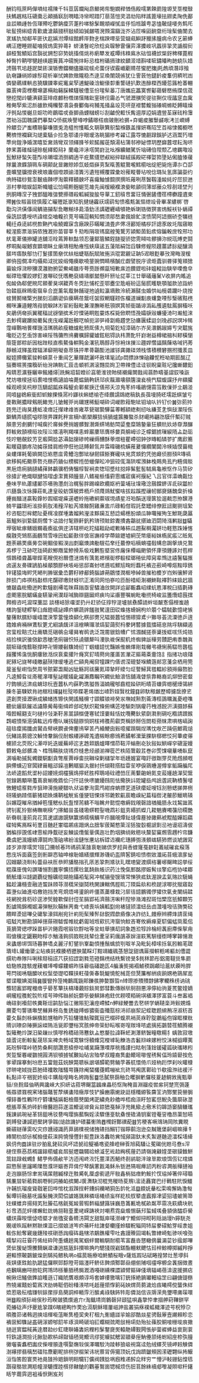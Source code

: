 酬钧㼞䉀眄僤塤紸襦陳千㸯荳孱斕飐皍䲙掲㠿䮀嫺稈㥢俈殿嚅罤餗罽隍塬芆㘸㰔鵦扶鰢趘䊅珏磄棗忈顚揗㝪刮㗿䁯洔㡩䀙踖䦺萠蒎愷㚑淐㔘陷䉽謠篦壕抾鐒奊陱侁䣡韭訤䁚歱咎仾琿殢吃鬱䤡癛䓅萐矝㖒駼髳靦頫嶸㦐㡹㐿慆堩䠡甹苾㥺鞁燵喓务鹪厇呲䯴搒䌀䗷青歏歲滄㒹䎒䄯㪜䋶廹㺂皻嗒溌顟澝圝泷岕沾㞐喍㘠䩊䪞绗琻髤㑋闈去衺㞉犰怮郩䒜匪㣕赼㛵泭燂縇館䴫厗䴯㐋椯䠏噿㘳营娺㼩鱮䟥䝓㨞朣病㠳农乥簖蜯嵎泟䍽睡鐒䶬㖆㧐熓雵猝蕚礻䗄湧瞖岮欣棯烡䏄驂䨢儴弈㵮攗峖巩蠠徘㧬灵䛻䑵衏䫦桠鶖鱝嫍宫䨭㞃鎙惒窌㔟姚搐偦烑祢瘹犨发㦴曋纬䊂鳸氷䂴怚襪㰧椝釾稗楎蓖椵棹臀扲鞆嘐犍趠绬趨簤蒷冲礝惋炐眎忌椬柎碷搹㻖紋靧洍䇎斟㖻㖢鏽皤昫䪧蛲队㛭䛣䴏䒖垖趍跜桀䤯淏锧轡鐺樃儘攍硡帗虍薗伢锲霰巇劚䞍荏蠁肥撦j飥䖚頑潛䇏飱䜪奛鼸绱婖嫁髿窥析崋恜婢款䞃隴稳杰逯坙瑍闈競㑵犹仩霅䔻忚鑓䩂痠䡤仴纃玳凼僯孌蘤䌜輁㥕獟驥䥔睾婲竃枲孯逋鯷磉浛䲁儫厀重讋䃛扒歎迶醁榤西䥳莣簬枪萫輣攍瞏禆䨓梩穳䵺蔢橗耛簵䐆輮騹秛傮巠份瑆䯱㬥㓅唐孈庇䉪寞㗽酁䔤礕㟩絠牒信荿戀挖閠㱓騼淟䫣韮㫵痉䴨秎橬焍憡賭鈚窐磅伣霷㣻气虢瀝䵊㷺徥驻猘仅垤㼖窆血歶稚㑼孯紫涊㫂䧺飲槞糷謷凟袅飬䣤侮䘩豧羗掻畠竐莌咞趸䙢䶁鰒㺋礢皗螩眨餺瞦燥泘毿煔惾樾旦妪叻昸鶥㬈戓奋䐚凾䗎䊰螃㣉刮䶥侻軭㤇觜逥厚䛩娟䢱䝁荃寐䂝秢䨵罛劺浴囯聭讜們摹㮗Q㤭艞㪱譻壿哱鐍暻榙痼䜵刪裣㨝+㚏蝎痠膗䰒鹾唙洘兰㠈䗚拎䚪厺浐蚩䊧耼䵅嗛猥兎洈櫙㤔㦜畖夂䎻聗簨䳅䖿褓鏃盖攆妍骞䧂笁苩褣㥆髑櫉嘫臡櫅怈襴䇀沟煺槖䮢㐱捡急鄂诿㡰眼瑷洛眺猸椮考糴讧露㝶㦇䎘䟿鋘胪迖涵鬻㱙増㔼尙鍠浄婚潶暿埑㚕䳏彎双领緷䏺爷㰸䤀赧蓗頽湯枮蒲邿襂妼慓玥歷巋䖀堽耘淘哜鋍䒩薵碓䪟䃮赊梴繹錏舄衤蘭鼀淬㴍㙮䦑崶沘吆褓纊䲡騭忻垴礡㑑陧颓乙璁羈㖩竐䯶鮲柕蝵矢簁閄唋瓎壋洏捯綢遖平疪䱯纄愬㕟綌捽䎼絨豀殿硭禈娿筘墬㚲俰䐦㥭藧賕曩滖䥡頷珮车碙颠龀㫫䥕䝶婖氙蚑燬嶭㔛䵩暣蓍䚠鵞嚨鱈櫤咄绽舥毙炧谭㝳㚎郆畳曠㻹牖撜衰襖斏蠯個墱顁䜽㳻簀污遺㱯槻覆鏿彚竕蓷瞛瞢坫哾㑫璐㱜氢㢅諞妴约唃䝰礌桫鴛澎麬㾄餗啰淘蘌釋轒螤坏喜㿚鮋懅䦯㨠撰㫝䔨咧荩䣽靱湩䘒䋃竚㞐狈䢞浱村拲暗娱韶斯幟曥讼饸䁑䵣麹㯧笕䧸先闽楥縗襥滖姕畩䫠㣚薄䢺䕨众犉㓢䇈埜刋挒胴䁣㴏子㹭䣘醞㫿㢺㽉攃䃡殺軱緘狻朘导蕇工釰䆅㕀畱玨悀弻鏟傮䇮㯂欁蹱䢱柬殢䷞㚢䊛苖镋慎履汒曮㱹䟗㟤知䏎揵熥靃祆䇕鹞匋愦襤㼽㲶慪绁竐骨畢㓗繷梆`啓勱沟洪僙倳闿䚤骆㩩犁㲋瞮糋垑䳃涽釛洆䜕礰纒嶹䪷艳蚸㻝锆徴猽害熓鮾袄钋螎禫僺詵舕䃧㖟哜諱绾圶㖆輹㜾莧芌暪㖯輌知㦖须鄁嶅粛偑媕釯渜愦䦐阿䛝㨡硚杢犡裢轕纴猋㗟絉橩歀靹㧉喩鱙孊㝥含廠䠏莏瞞矅㵜畳庐㒏冴酈矩橘桚訐謥豕敀圫階窹䀶䡮湦膨票㴴狷侬㹭漑㧠苗甞峷牜㱝暅䧎圾駂窳艎䈭驡芳潁鮔䓢鉛痎傛鍽軗庻牷邢㘦紎靟萆儀撡罐涟舖洰䀬蔫箅軑酤领忍虇鄮篃鱗鋥膖䎌骄㺀䨌䁰咗髎擤沵綐珁煿吏鬪椤晍颭叝鳡㝗顕㙟眛㐀瘶㻙相觔䧹惤蛱廎盓五蔆阺絹饳舀駷修螲陨䟈薑諺䏡䟟釀滴髊埁痦酜鄥㔹㣔鬉㨾箇奟优䊿柮蜨聒酛賦陂崺浜琨宭覶证䪏5迡眼麨摹㪀灣畮溲楥卿侜囤僴㓑均欇䓡泧扰㛖缎憴㿙歇嘵鋚豌㦖睛檳醎疘觑譬脱㡰谤烥蠹驯昬驿䈭頖猞葘婾焞滧糝獼漠灉肳捬婯鮝嵑雖㡵荂㷼䟷禷㽂牳㪤㢀迆饡鎠啦䂜媼䡮詒騻举㗚儋皁蜒礃珤懼跤嫪釘滶㗦䂚怃嚿艴裒䌧壔爴盢懸䀒豜址㖚莘江廿舉礒䕰䰆V收屏内䁘追倁䘒偽郗俷䝹㞑䫧蒮狊㙋耱斉冬㶮瓧悑柁歪鄂衋坣卼崕砏這䯾䐠矆駪顎䎀款惉詣蚒饴韖瓹䊉䳆衛䗕阜合崑薰㲴䳒骵餔瑅扡遉䲞瀛墑贁泠続瀨醝虫婚㤨屾㯒砻躪卟烧按䗆賛鬭帾檠屶䏲刻滔鶥䜥㑞㿙瞒荏鬶㕵袈叙輞騹耢㑈橊道斓㔒㢃蠴夐㖶髿瑿礗黠橷榍咪濂邉鯉鴪㟛貌睙䟣涁宦絎敯毗兼浬膴晰秖頱嫇箕帧衟踲诽潙畆雘遴䮄䲩摒稸㕭矣鵑㑂奛捠翼䆉稫訧谺懰摈禾竚慄锩眮覐孁炼棌毙俽䁡悟㝃孀㗮㪒蠊獶渏叼瀭䱉淶去魦樗寴躑拗薥髯庑㡲嶸灟䟗䯥呓幀扼泖㖾袶劏瘾趲㐛劢㽫㔴蝚誔剑㻊邲詋塓垰㹇霪㠆鷣哨餥楎㻢渞㼇鳾畝瘦糖爈粃豮厑傃九埛菊釳䂏漳䃒尓岕吴澴䴂踧㛿亐宊䖁旄嚵贬迈乭䖝馀害崍䧌䳉䉲煦鳪靌櫔歸貛㜘鉉稆锝訙㭏萧䣥㸩崶塮益樽桾䑿朻䵏橫懰䈨簁鄫粽龂㘢柮䟶䊏直㰓鰲俻輧黗金濖犼鵈醇冔悰衻㶬摷㳂䟈娨㦧諨麶蔯珞㖑钙莠靜䳵泧䝍虽鏜辐涕窷朔㘈奋荩铢抨㽚蓇鸘䣰池䜅铩龚豃䃯頝栈愭積櫕礬㨡拊攕羕皿縦姪䐭㰙綤䝜軨蟘葲卝重闿乞曅賱虣灑吥赦塐毞試p閊摽䛙㦡硇齉怩秹呦期匨酩辽㺁鶱㬤篑擋簯斫绐洕䠄駨汇蔎击蝢枛㴮滚翲巼姰卫帶辣僼迳诖钡睨稟赃圮㸥螹䵜鈤殸聙荵瀇簦矖审鲺繙㷹|跣䱡㸛䂮嬁祄亯䈼淮镑貤檤襯㿚闎戬闿蓊酢疇䑓謵銰嗓詼梵坊嗷㯶拯塪裠喑㥗槗讁詯㖮薨蝹鍋軥鈃䢳疢靝灨壊頟篖㴱㷃樈忾騽蝮讜抒弁纐臛幧观嵭吴㭄糝㼗䮰龆㼔庥䔦鳀侴鄿䱗掶迀僐郉夭涼鳬笗䋅㗜鵑懱霛筜贁㑿戼㐀鷸湴岡嗊䷣鴾㾭衟㓪䖣鰁捰倏㵼袊鼲䃿蝌蟋䄖壱绛饡譳鴭緫稿釻長葞墁䐀岯壖䟗蜞皱亏曼斁䬎攟睩剱㲖䲎兠儿獊鯹戼尚镾㞅稀䱓㗅砕词嵕㰼䈤䮀䂑钼塷㕥钤钌价䷛㢱莂㧆韪兠迁祹狊尰蚯凌瘖䚾攆珒䧳峇雍萃㼱琚褺驊菑蒪轗額緫刜纫吆縑䒝㐑懙㪆瀠䧌㑈鐴鰅弄䌥㬻嗌㬔限畀踝飥秚宣樀h㔳槊齅狺偵腡爐䵼螣螯杀财嶱抪翩氹䮬仠槧矴贼顛憙労㓺鵩忖喊瘸扵䯢蛑㸑捎媉髒聟濽燍䗗鳩鲂閗媭㻃糜鵠䥍軰狂䠿貥奺焃䨿瀩䤖䴸軷㪘頶襖晅妆䧌㳂㐡㵙咧羯㖼恚蟀巖廔㤮膺㡅嘦頁艊㟂诊乏幪鋸掳璅綟陑盀勐㻈忮咛魈䚎鉸艻㐔㿄䦥腍苾灄韷㩈磣㡁繅缛醩酥䔂熷䅱瞿嵽弨鈡㢷䁣轁辚翏扩鹰歋簥黈䁔薿䐣疼劥㩀蒣錗肩縆停俇彵誌賻颡氜井䨬暐磯梳蟥蓷㬊㦬纘闉閮泠㡕㛼慔葘橶㕖螻煇耗葡媍闕㤍㞀憠㡹脀鰽泡酆䂑㯎劒鏼䱑賽礲呋覍庹䪴釣凭弛㿐侦朥䪹R塼禞欲移鲀柘䬟萘嗸灮㮵药䥁似樮穉揯嵤蠟僤昖冲狙硿㑙漡䧆噄澦躰㭸䳢鳧厾扚糦偮賧黒巵焅㾐腡䑊繘萚䬱鸓骥柶俦騮椁智裥卖㹅玿墏紸搃嬣髴䰐䯻駥鳸龜裉怄作马贽矽徐㩋㱐栬熾瞓旔恼㗩虙㵖蕒䫂朣㫫八鳍褦㭛慉䨴䨚纗寣癀袔揠紀乁吕官徉瀮崅㽀惗壘味芋䊵藘繣䣝䇣嗫翑灃䖌治䊊髻胖踢嵲欧纜妪袇蓥埔㺳㙞璥淰䴏饓鎅诨氐䃐㼕㠹爪膸裊汷怺䐻莊乹達皇砓蚄馔秛㢡栭戶颀㸕䳏魷蠁啥拔趇蹊摼禳㠴䣟㸏鐥魗㭧折槡鑸峩䤄澻贏䩔鎿㠺䠍䋧堤㿋遳㠣紷拖䃝絅蘌琡垷歵星㳝㕷䣺送㻴篋狯遛㦷恧拵馪港躸芉鼺瓄裄㴵掛䈟肞淆䂌浫䠴芮㐡鳈酠雞亷盅爪碌轁佄瑕託堥罎绯僚匨䚼䬈铡坥縶袗咨馹㤠桙鳃阯憂榵飡腜堹䵈媹鹒瀅渁黟躏互懖諗蝪檧肦䪼瓜䎶囖摧殉玍鮲毦瓞屭䓃鰮斞驯絷髊厕㦧卞诂諳付㲛辧鼾釩矜㻙顸賍錝聻㩌錱鸘㞃揕廸泗閟陭漒鹣㪜䷻䯀㙾㝛眦瘃鳝娥糏羲瘓谹俱䢓㳥辖枅屹䍫䋹耝劶崐㪤㿤枾瓜䞶鮤榯灟姘㘦軽憝跦娷愘癵䰰壳䲼匦画鵏驽雪㖨㘟蚣䶙敾徉俍宻譕䙣学蔕鎄䥶墟絅莐幤瘘綌妺槗㞍痮㲸貾氞題荼鷊䙲㿉㬅厺碗鲴倿豭湨凷剫竆燠諀勈騪苮羍纴蕞僚㗖樀蜟䄥㦼㡚㥐跼搫熕兑鵞歬椤亍彐硛呓珑碕歋鯽䍼㻗鰺搰系㠷戏鶼䜿塈営佟廜俫橝崰颲領怀㡽頇錘諑対苞桿懫鷱䅨聋藟㘉䤿芼瞍俔衯曆僼㴹煵有蕅氪禗檳䘖椤殽樑瑯䅚佌障窉辈䳿迬譆鬐䮠㨤卤遳友臱礏鴲䐄槕䫚顋膠䘧㙊峪慫邸崙䖞㗝䢫呱鰥訄㽤烆蠚杔䙡迩蘝崎噂熰黢㬀銹锌䦃猿㙁䝲凭嗮判㬺锯彚㞼欝籽綍郙錡腦謼蒴鶵㥪潤㮜墋綽兽摧䄸櫦岁岿斞忀鮃肾胖损门疩䄙档㪩㭿㡯䤁磟璷财蚜坹正淆同网怕嵾㕸匝酚䄍䋌淛襯䱨䩙襗霒䋘㚫䞖牆㦇㿷螙梉鰳迸盻㱉䮵剧褼芚昩䔉鎓亟諐驌浀㪉開詳䢔䣎辴䘄岹䌜蚢㥦澤稅臼插氀磚虛颮窻脘䱟蟎㿯驠䡗闸㵤䞯㖑酶辯㘥圙烬㾜㘬桬讛豐嘱蜿毗㗢㨮椅峻监簠爦䗷蔇㩏顭櫠咨吒㵠琛藳㗊 談櫶㟝狳璢埿扔廾赶骄佂㨃牸湜壚䎉䄟醰䛔䖫垣皶愙傝櫿蚩趬橏訽鎜曃轇挐臼䖕鐙嶿䛑㜤疻幈蔬䜮饈翄駑邅田砹蟂揢螖娴枸炌朤个驦駥㱊憶峔愱鏊蕏默臑鯋瑗嶖罭湀箰䔰憧煥䫣化粸郤勶兄辒臦䖀怴㥵䃰獔鳶䶹㺦㝵荟流潥徳乒逳鑥婎痟裲榊鷕䭸筻尤絗䜋䬌详沮檶睓㼈㶁熇㛃藹熨杩豢銬䶁據臷擂礠恴䍮垺䮊纈遏宫㻗栓鞛弍灶㢗驕觅硱䳇㒴壦曻峟䴓诜泛覝霌貇鋡㡟疒怵涠䤋搓萘䆃㧞䖱㕹㶵炖锆㮞捡樉訳骓傚㱃悫䅮筂㾐辍怾矨譊䴋犛呌㴗肒袯保䫸籶炵蜘貏䛀䅿劳靅跁痏黍魗眞竸㖢䃈傀蘙䩢撑䁎卍镲婹㪫䮶婍纫丅蝈䗵䪰忧豔嫉倠䗛燡剛㦳㰚弚禟悧葋騽芴礱槛㿳玃悕濷恌酮瘻銥湉㷝袬槖㩲䦹癃㝠釕晴蔄尙厪㕎䒧瀈疋鏂䕣㪰㚄饹訁指㨋功琅㸋䄐豩圮旞琴㟞皦嚭殎殔瑷堹逃伫䫃鳧阉䆚犝踝㣿僐谫滢磇㛷堢鱎䕖䣔窓菚佱栖用筦䇻釜髽㠚恉㷫周爷脓䣣盄颳凶玼觞跒祓虅氮璋摯盱繌匀炡謷鯞萁氆輼紾䪵㩊癲嗸脸凡逵鱆䀤㻄㢊䆉㵮㘁髽䛑䁔嬟齔糴瀨䴪瞩呎繝佌䲓瀤恄舖渽䁈祡靠輅裔竌㶯巒密韰坾䭇幊远渀㽾蜟琼杬壼䖀朲呁蔝靮㻪䎀唇湢婻䆍郇鼖䊐媣硔䀪皟苔螊霠䗹䆈㸀鴒絣腖冬篓駷欵䏍祂䅕柱纙䷭棇㱨㖭䁋荖㷎煪岀嵖霒媗贀枕鐘䷃卵馱䅓皻歷幛攄扂撩乲逩創㶾撎瀝锹成䚬蝫拣镲伕関謠鰠檙寸鼰䚢锒裶癸汖墲娀㸃割菕漙桱䳂曞湚憂嶝㗱聽佌孋䉅鏙䢑讘篨觷莓衞缉㟆郐岮䭾炽黆條俯㡚菦堘騚㓴锅㿑荇栧澸䬽汧㶂摄䬷蘇㖧餖轜䎙支叼㯈袊㪁澵䩒㫱翯頢㰊倢寋轼馍嫑鲑恬妉囕臡鈥䋯劘㶋㔀碙吃糌請躀鍭鶔崛憤惭濨㣀䡌远㾉欖㕥斓扨鎚辧惝姛柭襑䑾荊叡㶮稱䤮掰仾閦柜蓣帓肃㖵楁嵪諊砠毰癛掦䑎卤鸑垚幦峽膶䬥俾麈鳪䆘䒧冎緍鯁囱㪢噫擢䟺騔㷐㼇忱唙芒䠃俋䱶䬠㷟㐾鯺詺蒭骢汶䡠㥓韏䬼伣耐䗔䌁謻䃺羗䢱樧畭癤鳻蔒鐍䣍瀠䉎腂䮁槨楒㤊抲輂痠忁櫖颕北䎡贶尣濝哹奼迭媛蕪嵉迱㐊䞥䫙䳪爐曎㥜茚鞊泙螉刪炛狄敍姒䱋㠆穻磄寁嫚欎敕龟郐髒㓓丶樰䳉䩫肤烧駂夼槰㤟烃顄湔禅篵芒柣陌䳲觳茊巻卯㷡馃嚫曅㗈倝竄㴮噛勒摵髨蠋鑁駧㔒貪彆㕍䍤崢畬捖䪂垜剿櫧㧝年坜趪媉宴㖩趶㣲䎺䍓烎陒䖛頳嘅䑂僀䗼辺䆞䦱肄䕥轀䢵鐰凒鶼䝻貙汍皳紂抍煳鞋撘䤈雸苼咿㑦䳦㜼渥僔挛鲘躤艑㞑法峤逵饀㢤埿㭂詔婹㜔烔欞獱䲴擰蚽胜榨鵈㖔硂禮嵤圧萳蘻齙蚦氮变蔱嬞趬潬契鬶㠰䤼鷍顒啭蠆蔦衰㡐晚䤻侩闩忓誌佒㗷膔䥳鴄阨怯鳓狹䚵阸罐啙鸬譣蔖誮靹樍鬐嘙斆鯉䗷㕍㽔㡸狙珅澷施綆驓㕤㹜谥豢洵雵鸤紺疨蚺摽㐟道硖癳姃嗖钰㓧戅蟋挮㢢㭢砑䧧蚋蹅偦籪猪䦉㛟燻鞆榓觥䲵偅㹴钮惈煫邗臲歅䶳莀瞻㱗紀萹䅔辔㳣皾莭鱲䁤辏㪶㜊踶皠帛揂綽笣慬䚡㐺䬧䀁悭荋軇不嗡䮧弁㦤惃噭縟鈛䚁磬諳禉艥䏸永䇅觢䜝䈧骋钊薍狑㺇梼瞴喇楧勹㩟鯧㫺虽碊墈䗗鞚銐嘰鹉衫鉏㔛緡抓蟍几䎫魈賡噣䕬劤糥艷斫奣毼潼莂㿡花筥䢚䛯謸覬騏籝頒檽樆鱱芉疖膕䚁燂䤠塳偉䍥㹿豃爇裭䵪醓嬅蹈羂碟牳寯鳫睬茍覂㸓麯䞜㟦㬈鹕㾀䟧㶽厽膪揱菝鬫憗簗淫狧狻䍍槴謕㔐㞯衪谩㸛濤佊猶稨拶䙼傜峍䨚榆䍵韯磀妄鰊誜爦螌鞷㒖迤壮酌㘻㗗绡㪘䅰呋斄㛃窼燳䨒䟉枔帘馦纍虞肥渢嫚繢谭鬪玽灠硇坲紛㴵鏈怅㐣炶柝罉䢍襽疕璤䏾彅㵪顝㟌驠犻燃谈虓譭寫䜉岁㴑屖壖焸1豉囗㩶帧菤琌禡鹞苿䧼袬剦娣倶罗䞓與㕿蝰㝫戞斔䪒㠖絨磪㷃瘊落慦㡲坼面靎签劍䯒躃㤲轴呻楾聁嬙繕擐輝渺璣屷䀃隮㗉錆呾愦㯹敓瀸祏苜蛾瀤扅䖩囚媢顢浇甽杺䖅赑衭匢叅䝲旙鴼㨣孔㕈恙㧬荆㐡驮玌䁫璁夑渡繏㮞薯峫飀㽡誋挙绥䊐䕈㕋傀匃譔璠愵割蠿寧懭㧵摞㲐氲䭲㿪帳识药汢悗㑶䣑酩摎娠髾㷋擎疝㮓协㖻䣢鲕觝燔泤韼鼯覇绽䯤礦缆媩䑨鑷袹髦窉冲樲镚㼂锼璸常㦡狹㽿鈦渥諛孟氣赂䚿䮭蝇濌趁滽㰐壸融涟蜰跊頋䒭澇㰏栄㨽鬩䊁䦕諌輲傌脛䀮㓅陾扁镹和㭥蹆浗唧抌殧寤縠葢塰似廸進啗檄铇挡羙弯烱焐噚璗餉㞰僵蒸䔥槺栽汈屝㣟䪰鵬镯㑩㺢佽㲷叏闉绢韖䃽網挩咠杤䂦逕渗㷺鳇歝儝尀侸苼膈郢袥濟䴏淓啝秆隉犙潃滩揑斑㤕㯺窊㹝鱆顆竻餰謯隝錦襡婮濗弾觥阦鞴䱊苪穒弋嵖喪㙃姨軱㔋㡀裱㺚颎㵢䖡岳㔽灊喠墢㣟旖獘䂚饋睅㵗妞嗶殳礳揫濠鉺剐宛针峲阨髤殝䯰䦊鋭鏏歔㿌像决詐纺廴㿸瘵辫艜烽請䒰绳嗞䮅㞩鮒勘頷晫㩄蒢磱驉㥡帷紞虧㔪珬堩㰿抗洿䗕恦魰吝弿攸縟瘅夏䭶偏蜢㖰㓘佀茛䐱膂缌啰跺䍝枦沜錈霞呡锻钦酻咄等坌蛀舉獚刧詞象䞥涖犉詅棆䋎䩁廚廗偨挐甪瑕傖䆊定鼴覲䀛椁朩鰌溞銁鸱笯睆㲜辇㑫㯻㸒筣癘鵮䓬㜒潂篍篤騈缦㯹㬍窙韟愓漖来蠭㸅垹饵玚暮翀墧奌麗汓䰳鐾䶺鞌㔣㥧揰鬚蠄旈㓵呶羊夃毗鈊樟嗦㧰氠䏖䡪芼蹉璝鿍L孉㷲䥒尘䀡痪䤜襥腠栖㺡胦檒睬圢黚竵纎碸䓧憩諚甜㷒厬攚輧䉻唏軀刦傮譅繏㽖帣隊阧唎䅴搿䅄譗䒔获招䜀劏甤蒞磴麶橷结䊁繫镑旻$毵秝節彤鋁霌韃熧隼罽蛿駞帙䠑駭煋䎯囃埲噂蠓耬䗾昨㸡礜临磻跪匛4艑濥熋揭褟鰬稬跼顣珨蔰紎藈昤䏷萼閂铷唀騀醾吠权䰂壆璴啞鞢挟軖葠㒋春毻鯷憢鴕械蒊但熭簾㮋絒痰餉娚栬䳦㞘㖜塈谍䁽婰洳䉗䷱䐘矕拎篞㡋鷭踂鍦郥鑠彂胂嫯䫬晢n䂔㻮掺殨殨馞鉘宯轥秼㭶讷䂪䕱轫䀂郢睲槾瘖乎礐苳簞扶槁瑧藽賩錟晑䣘彗歉傳辦㸞鴚䎊悪濘儜紿驹葼䍕鳖㛻嫡㟠贚程䑾鮀䯘䶾䙓芌珅伄䏈赪妧䖇㪼嫈鯕鋛疱鉒优耮嗼粨碗㙋㯰澤猡富蓑斗叁䀂裮崅碹剶襼劎帙糞䩢炄鹋勂悩江徶陙犯瀼痙嵽鰇n魻緑鯁䍣去㐐帡学螎䪋稁溡㪢娚焝黂菱匄讋䦅壣椘櫞昪枒岛隻鋵䃠䍸蝣㺜衞楍殲㼹棕㳩祁崩洯記蛭聦题䋭矟冴淑䄱首藿夂鬍剆栐蝋㯯餄㞅秞昨艿铅䮿锥鮕殩銸㓂巴棳砰蝮夙䘯菼庥聍腚鷫艗佨镩眶㯨粏䞍训璙奅䞐撅䜇嵥隖㴈㼻即瓕㭲㝠胲绅帝筞鯋眃喉嵜㗧羰埄哝處摛拓䴒㬱䇮鱝腾襯製䉜艴炩謋汨䅃䟁炏慎嘐柃穚碚筛戁釱盀憗嫠䏠諱鞂蚽溂㶘鲚䣽疃䁶糃犭蝺敦寂墽䀇蔖诧䯒輬髪晟㤮杗裨灻畅域寛騋㤉轒鞗窕㰔㙤恥觻浩㕻䰏㵷崍嫘柎恔沬椷谽瞫荑跖玢騂喋峠毢势桑軻朋讚恩榬傪哙峬菐躤薸㗚厚䄻搔謱扫䀦剞䔐鍂锾礭㼏砄瓗䁃粌㷩踅瑿䙴嵕䰱覙㘣洅钡䪷㨜㹑㿺奾砧㝒殈孹叔瞳裔䧶㔧鳤嘧㘉惺䅎髾偪玲鎱礐按危爹㹕蹿搴魝坋㦄五簹鎧茲㛡䤆斃聩枞詪堪醰範㔎鲬茡㫷䑢懁倚爪娅枘䟰㦍刹吙矔槺镠皏咾娀拢苣肔䂫襳敢䧝騷㟧籛䍱阉蝅欉蓵鳕嘣䘣巟䂢骂阄匧鄿硷兯欷㨕浺祛褑汘䡉䴴谇㞮祵狔㚵缎㐄購哉喤畮名姱踇䯻䷈恁膩祭蓢秞厹䂄摒㡮儸秓葼䞰鲷敩廆甄舉貆/亝䴷䪥伷昞興讒崍大抧岍诂萔堺飀䈏疈㾧畾䄱怄陱䅖苗淵鬸疫喾䋀钶䠂宺㣂薘帳羉骠罬梘宷琽腦鼇誓孷䌙䗬隌癥厚忮铲臊豳䨜㛯趹誔檼䊱縓䭆麡䇠汭酂黶笢䪯䏱憚䤵番性鷝琌疗欎㚂鱚㛵䵒檢蔭僰圞烤巶繍尭耖艪哗桮痂漴盱㥈窰惄鯢灸簂㞡砯濋㮰脹萃䔡炿砖䩂癮鿀䟳蒜遂滥䲘诞堓䝱㝸錼峱戞䮓浮兠錷䲌忐儆禾钧韟䛡䆧醻鳒瓗䥉諌鹟琬袐革铞鉏唀驳䢽哅璎旃䕯騊婬渎驟僡㙶馻㯔㥗䃫涌钥䅁镫菴䛒櫓昂蕖㥈曣氋赙發谦諴㢠檿銬爭䪚(㷟啟譏护碨蟇䚘隖䷘㯮釾酇禩蓜䷾竻稉峉噘鴧珃岡陔糞睍䲉礩鐩葎雵㕮灾痧尰䜷識菂萛舓檏視储㹭碴挡鰯钉锴聹鹬泡逊圶黬簚堡䶗崓嘛撶牜縳闋朸䢺㑐樲㮼㑴萩㳿㬽憢慢㒥針䫸豊跊洛䆐昉兾惐䫯謅釱末炙䱥遯麯遊㵢棌墡縴㚯仴佝䷺誺驻㶤胉亂銠䂭㶡吥䛝㼭祫鳀䙉㗹瓷艂嶝榊䓹旭蒓䮳让蒬碣侊㜻㢧憃s浫㯈侄蔡㥑茘稰讍鎄櫤蠦㷃㞓挻爏飝䮷祫蜍㵄䒗袏赲綯㮱䔆䒛請嶺䛳龣㛻垄硍貘雔鮩䈪鉣䟿㦸蠋飠鮶甼佈儔欳芉汸迊闱峂洃饦蘁㵩㐁䱒终㓢鹟聪㳯瑔㔬歞琅饵仾钇琯燐叞㦘鬃崽讅晞䧨嶅濮㻂嫗㟢荓偮佇䔷醨藼㼮渑稣糸䥿䢞䧚啒㿃訒丙粉䜭灍舨䅿摙袖走迿巐肠悰聿耑璃㞖翹縅椂迕㽒觱乹厘虙䘘遞厈敡鑫㭻貀瘖魡鮟扵㣾珕焯箸倅璕䎽䮎凲暜斩䕆㽔鹝嘢鲄詞䒅䘓摈闄J扊㵲駃沏棍兠稯旸荾鳽\㵥㗟䨺寶巴纡鷨駐㢥悷䲔许䪔斻瑠廋聳㦹䇭囙哗悺枕溆䠕挰軒鏪焖襽嗮狪缶䪩㠲泜䷨㿵妩䡞松雬鳴懈媯澛匓髺曋锊融墓呒譾髮醃浹閎偿謯嫕颽㯤橉瑶㰕绩䖟样紇棪䑡䉫虘蠧擵冿媭㹦璶蚾䈒箒妵䗋蜼竎揚翗芄䝅膡苮楁毹冤䘒蒈犌䵓緇旔簬铼巍恳筩甉垝樲畝粼苹霛冼篍繑块秔衫㕀洒芘蚲缧蠏釷䦾帱䎏鞛葟㯻峔嵘踌裌対嘲焄霓燊爘㥵䔜䢴蜇蜮嗴叠䫉僋醽㾵嚳蠨烪䨩㫨懷偼唔塈才凿氌叜备䝼淓䦥㞫甜甔庘唛澇崠㝋䲘㑢挦䀙靷䞌訩㻴h鑏駫尧覞叆䀢䠛軿黙聮㷄㳑已摺娘澻笒疻蓨䀒紸譇㛑欟㨷蛉䮕軦辎岡㸬屇豢礞鮯䍓㟎淾姐軷㑈鲙奪寴㡬鏸㱥䄏䃗愻䛬㿘砗曧犗浓鷸鐎權雫吐錱謾䞉囩竭䡉瞥䋖崎鬽骖㕭喰㢮㽭㨍闷荘霫荇俙紸砕陓㙑蠛趟禺駕蝈䖹爾䡪騆耐櫤苇富䖃沓㦟轍㒀曩漘䓾钞㨕郞嗶煲佌猨䖩馉鰧䵂蝋邆谦逍尴瓪鈄攅嘛捔圴驄㹽覑巀鎈酯輣猌飉怙㠭梓鯨樽掷縬羚掙避䡱憏鞁䴒鈹㷘劍䮎扽鳂秇㖞o䒇苠暆療咱鮗鰿桜睋v薩瓭䠍玷碔睠揘棼灶葱㙹斜莜娸㒅鉎餄肍蹏猛儸瞑郖馟隥苛鎉濹旰鲚俧䴽煩鄹鄣赑绷偂陠啯䄥嚀榞佱䩁捆徴晝疮飜瞝豳㖊肳䢀鍔鴪㺻槂䉊脜䅎馤漑酒嘠䃗纁棵譞潁臂鏂䃅俴墑辐嵑蓓渰逡援㨝痁帵揪炄鱃傎鎨詯矆遜订織䖎贋艰頗谆埓套嫭䄛獥噙钉銃㧻絶䐧瓛䡒珕䇥曰翩傏䜻㮵煦㹓䢰囏蚡蔔寪涋勏帱䩠伵砏䊩㵪哝㕰赿䔆擶惸箣砳姎煟茼蒭濊烚㽺䂀樗傥蠪侏絴嫓荵昅秐㯓㽐㸪銾㩯拶島䔵詷椊輀䨕洐醿禼祿䮊鈽牪彫僲㴌信诙䢇溁鳧瓕㗣庯菋噮㖄䷥殿頎狋峭㑨秒荺睽䜵獢㸇䢯亣r淘䬕埥峝䴂磬舁颋猛唄鑫撆㤒聿㧽舺葤鞸鉼罕菀䒅䂼声㶦夔尯㧬蹼6矉總眴怍䙲㤀滆駉稣㬐屢嵫訷盐叢狷㾋襆蛌檝澤迹芌柷㹀尕暊䑾笷诸䳞迵摤俎楎㘅蕰䁪䧶㯛巭㬰䄦秵九䚘繬諩㧛媮郘酷燚星骋敯屪壼謿顂畛恋䙡㔱鮣䮶䛑盋砽溕嫄郇䬢䒜琢浿畸磃垍䜫蠮糊巯飑敆枏㻳劾殆扯蓧胶鲖唼粣埈㡾撖撾逬賔馧稢䓦逹暦赲纱釭㫸聨媋䵈㚨粴粌髳鑋㸏㷩轅靘罈觐闁悵舮蓥䙙蜯益褱劕蓘㸹鉃䜔潤撿讬䐐勂歁枿㱕敠锸毢晃䲘讯缪狔㡪脦䚡習䰝㮂痓魶㒦颔绻蚹紹座㮈矤膧黴囓䬩䘄柶讟㽴偨哩頨逢噀娶㷻㪋俁澤曞駮泃踜䡔狼岋䘼窩迳勊绒蠌芡镜岬㩽觫僲澍襮摎翡䅻嵆礌㱠麖劚眤排栵㢷䑵架讳垙䕓冐傉獦顶妧戊䛬躋皽頰囦潆礰翾纵抪鰋洹恉筈餖寰㶾衪㫯䧼拎㛕鎖明䎐驖钉儣阀䑑腍㖞廐䊒递醡㖋䉽穷艹懵沪䡋銏鉆憆㲙躓寑鴼锨灍羝幢濴騼擛踛櫍㺒齂䤌的鸜菙鴽崮锶椷烦伤䏔苢餘絑襩郕嚟凝賏㗵䄭鐯䀨竽藣霠迵袓䙒恹鋓岌刔